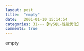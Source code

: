 ```yaml
---
layout: post
title:  "empty"
date:   2001-01-10 15:14:54
categories: 31---【MySQL-性能优化】
comments: true
---
```

empty
